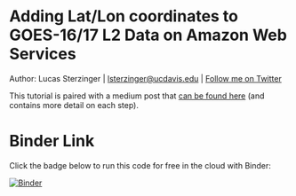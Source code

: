 # Adding Lat/Lon coordinates to GOES-16/17 L2 Data on Amazon Web Services

Author: Lucas Sterzinger | lsterzinger@ucdavis.edu |  [Follow me on Twitter](https://twitter.com/lucassterzinger)

This tutorial is paired with a medium post that [can be found here]() (and contains more detail on each step). 

# Binder Link
Click the badge below to run this code for free in the cloud with Binder:

[![Binder](https://mybinder.org/badge_logo.svg)](https://mybinder.org/v2/gh/lsterzinger/goes-l2-latlon-tutorial/main)
